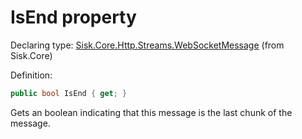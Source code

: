 <!--

Copyrights 2023 Sisk Framework - CypherPotato
Published under MIT license

!!! DO NOT EDIT THIS FILE !!!
This file was generated by a tool in the Sisk package. To edit the information in this documentation,
edit the XML documentation present in the Sisk source code.

-->


# IsEnd property

Declaring type: [Sisk.Core.Http.Streams.WebSocketMessage](/read?q=/contents/spec/Sisk.Core.Http.Streams.WebSocketMessage.md) (from Sisk.Core)


Definition:

```cs
public bool IsEnd { get; }
```

Gets an boolean indicating that this message is the last chunk of the message.

